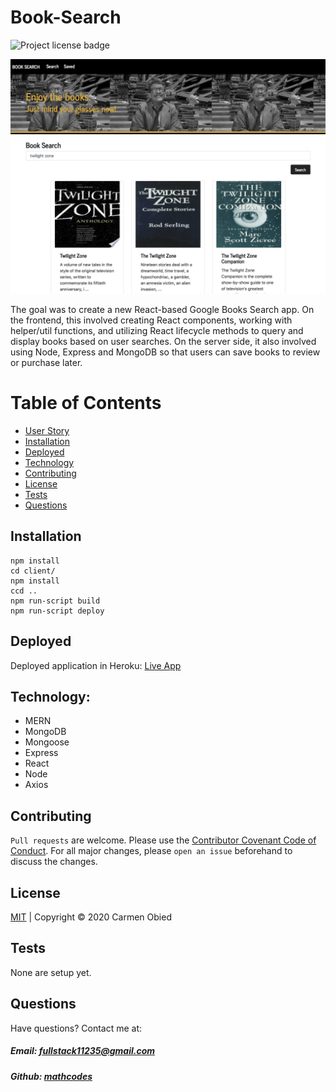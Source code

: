 # Book-Search

![Project license badge](https://img.shields.io/badge/license-MIT-blue)

![Project Image](https://github.com/mathcodes/Book-Search/blob/master/booksearch.png?raw=true)

The goal was to create a new React-based Google Books Search app. On the frontend, this involved creating React components, working with helper/util functions, and utilizing React lifecycle methods to query and display books based on user searches. On the server side, it also involved using Node, Express and MongoDB so that users can save books to review or purchase later.

# Table of Contents
  * [User Story](#User-Story)
  * [Installation](#Installation)
  * [Deployed](#Deployed)
  * [Technology](#Technology)
  * [Contributing](#Contributing)
  * [License](#License)
  * [Tests](#License)
  * [Questions](#Questions)


## Installation
 
```
npm install
cd client/
npm install
ccd ..
npm run-script build
npm run-script deploy
```

## Deployed
Deployed application in Heroku: [Live App](https://jonsbooksearch.herokuapp.com/)

## Technology:
  * MERN
  * MongoDB
  * Mongoose
  * Express
  * React
  * Node
  * Axios

## Contributing
`Pull requests` are welcome. Please use the [Contributor Covenant Code of Conduct](https://www.contributor-covenant.org/version/2/0/code_of_conduct/code_of_conduct.md). For all major changes, please `open an issue` beforehand to discuss the changes.

## License 
[MIT](https://github.com/mathcodes/Book-Search/blob/master/LICENSE) | Copyright © 2020 Carmen Obied

## Tests 
None are setup yet.

## Questions  
Have questions? Contact me at:
##### Email: fullstack11235@gmail.com
##### Github: [mathcodes](https://github.com/mathcodes)
